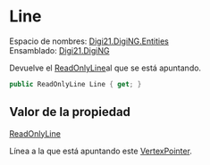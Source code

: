 # Line

Espacio de nombres: [Digi21.DigiNG.Entities](/digi3d-net/programacion/.net/referencia/digi21.diging/digi21.diging.entities/)  
Ensamblado: [Digi21.DigiNG](/digi3d-net/programacion/.net/referencia/digi21.diging.plugin/digi21.diging/)

Devuelve el [ReadOnlyLine](../../readonlyline/)al que se está apuntando.

```csharp
public ReadOnlyLine Line { get; }
```

## Valor de la propiedad

[ReadOnlyLine](/digi3d-net/programacion/.net/referencia/digi21.diging/digi21.diging.entities/clases/readonlyline/)

Línea a la que está apuntando este [VertexPointer](/digi3d-net/programacion/.net/referencia/digi21.diging/digi21.diging.entities/clases/vertexpointer/).

